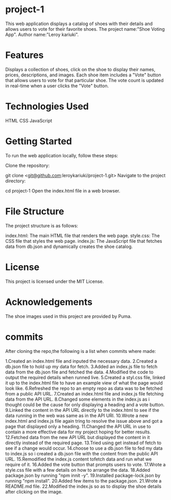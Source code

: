 # project-1

This web application displays a catalog of shoes with their details and allows users to vote for their favorite shoes.
The project name:"Shoe Voting App".
Author name:"Leroy kariuki".

# Features
Displays a collection of shoes, click on the shoe to display their names, prices, descriptions, and images.
Each shoe item includes a "Vote" button that allows users to vote for that particular shoe.
The vote count is updated in real-time when a user clicks the "Vote" button.

# Technologies Used
HTML
CSS
JavaScript

# Getting Started
To run the web application locally, follow these steps:

Clone the repository:

git clone <git@github.com:leroykariuki/project-1.git>
Navigate to the project directory:

cd project-1
Open the index.html file in a web browser.

# File Structure
The project structure is as follows:

index.html: The main HTML file that renders the web page.
style.css: The CSS file that styles the web page.
index.js: The JavaScript file that fetches data from db.json and dynamically creates the shoe catalog.


# License
This project is licensed under the MIT License.

# Acknowledgements
The shoe images used in this project are provided by Puma.

# commits
After cloning the repo,the following is a list when commits where made:

1.Created an index.html file and inputed the necessary data.
2.Created a db.json file to hold up my data for fetch.
3.Added an index.js file to fetch data from the db.json file and fetched the data.
4.Modified the code to output the required details when runned live.
5.Created a styl.css file, linked it up to the index.html file to have an example view of what the page would look like.
6.Refreshed the repo to an empty repo as data was to be fetched from a public API URL.
7.Created an index.html file and index.js file fetching data from the API URL.
8.Changed some elements in the index.js as i thought could be the cause for only displaying a heading and a vote button.
9.Linked the content in the API URL directly to the index.html to see if the data running in the web was same as in the API URl.
10.Wrote a new index.html and index.js file again tring to resolve the issue above and got a page that displayed only a heading.
11.Changed the API URL in use to contain a more effective data for my project hoping for better results.
12.Fetched data from the new API URL but displayed the content in it directly instead of the required page.
13.Tried using get instead of fetch to see if a change would occur.
14.choose to use a db.json file to fed my data to index.js so i created a db.json file with the content from the public API URL.
15.Remodified the index.js content tofetch data and run what we require of it.
16.Added the vote button that prompts users to vote.
17.Wrote a style.css file with a few details on how to arrange the data.
18.Added package.json by running "npm innit -y".
19.Installed package-lock.json by running "npm install".
20.Added few items to the package.json.
21.Wrote a README.md file.
22.Modified the index.js so as to display the shoe details after clicking on the image.